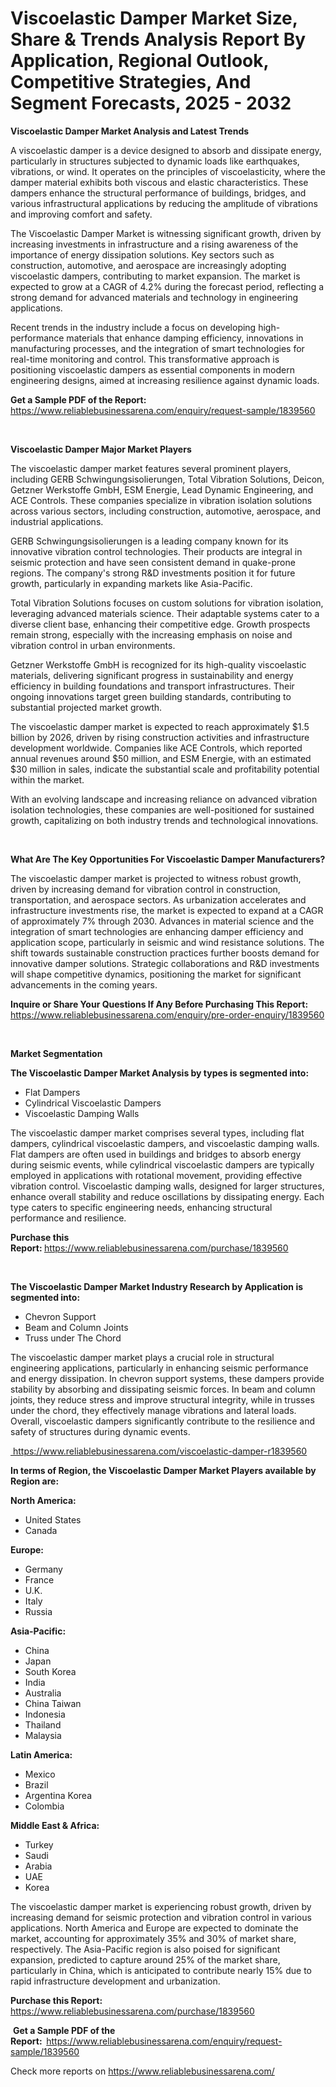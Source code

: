 <p><h1>Viscoelastic Damper Market Size, Share & Trends Analysis Report By Application, Regional Outlook, Competitive Strategies, And Segment Forecasts, 2025 - 2032</h1></p><p><strong>Viscoelastic Damper Market Analysis and Latest Trends</strong></p>
<p><p>A viscoelastic damper is a device designed to absorb and dissipate energy, particularly in structures subjected to dynamic loads like earthquakes, vibrations, or wind. It operates on the principles of viscoelasticity, where the damper material exhibits both viscous and elastic characteristics. These dampers enhance the structural performance of buildings, bridges, and various infrastructural applications by reducing the amplitude of vibrations and improving comfort and safety.</p><p>The Viscoelastic Damper Market is witnessing significant growth, driven by increasing investments in infrastructure and a rising awareness of the importance of energy dissipation solutions. Key sectors such as construction, automotive, and aerospace are increasingly adopting viscoelastic dampers, contributing to market expansion. The market is expected to grow at a CAGR of 4.2% during the forecast period, reflecting a strong demand for advanced materials and technology in engineering applications. </p><p>Recent trends in the industry include a focus on developing high-performance materials that enhance damping efficiency, innovations in manufacturing processes, and the integration of smart technologies for real-time monitoring and control. This transformative approach is positioning viscoelastic dampers as essential components in modern engineering designs, aimed at increasing resilience against dynamic loads.</p></p>
<p><strong>Get a Sample PDF of the Report:&nbsp;</strong> <a href="https://www.reliablebusinessarena.com/enquiry/request-sample/1839560?utm_campaign=2532&utm_medium=2&utm_source=Github&utm_content=ia&utm_term=12042025&utm_id=viscoelastic-damper">https://www.reliablebusinessarena.com/enquiry/request-sample/1839560</a></p>
<p>&nbsp;</p>
<p><strong>Viscoelastic Damper Major Market Players</strong></p>
<p><p>The viscoelastic damper market features several prominent players, including GERB Schwingungsisolierungen, Total Vibration Solutions, Deicon, Getzner Werkstoffe GmbH, ESM Energie, Lead Dynamic Engineering, and ACE Controls. These companies specialize in vibration isolation solutions across various sectors, including construction, automotive, aerospace, and industrial applications.</p><p>GERB Schwingungsisolierungen is a leading company known for its innovative vibration control technologies. Their products are integral in seismic protection and have seen consistent demand in quake-prone regions. The company's strong R&D investments position it for future growth, particularly in expanding markets like Asia-Pacific.</p><p>Total Vibration Solutions focuses on custom solutions for vibration isolation, leveraging advanced materials science. Their adaptable systems cater to a diverse client base, enhancing their competitive edge. Growth prospects remain strong, especially with the increasing emphasis on noise and vibration control in urban environments.</p><p>Getzner Werkstoffe GmbH is recognized for its high-quality viscoelastic materials, delivering significant progress in sustainability and energy efficiency in building foundations and transport infrastructures. Their ongoing innovations target green building standards, contributing to substantial projected market growth.</p><p>The viscoelastic damper market is expected to reach approximately $1.5 billion by 2026, driven by rising construction activities and infrastructure development worldwide. Companies like ACE Controls, which reported annual revenues around $50 million, and ESM Energie, with an estimated $30 million in sales, indicate the substantial scale and profitability potential within the market.</p><p>With an evolving landscape and increasing reliance on advanced vibration isolation technologies, these companies are well-positioned for sustained growth, capitalizing on both industry trends and technological innovations.</p></p>
<p>&nbsp;</p>
<p><strong>What Are The Key Opportunities For Viscoelastic Damper Manufacturers?</strong></p>
<p><p>The viscoelastic damper market is projected to witness robust growth, driven by increasing demand for vibration control in construction, transportation, and aerospace sectors. As urbanization accelerates and infrastructure investments rise, the market is expected to expand at a CAGR of approximately 7% through 2030. Advances in material science and the integration of smart technologies are enhancing damper efficiency and application scope, particularly in seismic and wind resistance solutions. The shift towards sustainable construction practices further boosts demand for innovative damper solutions. Strategic collaborations and R&D investments will shape competitive dynamics, positioning the market for significant advancements in the coming years.</p></p>
<p><strong>Inquire or Share Your Questions If Any Before Purchasing This Report:</strong> <a href="https://www.reliablebusinessarena.com/enquiry/pre-order-enquiry/1839560?utm_campaign=2532&utm_medium=2&utm_source=Github&utm_content=ia&utm_term=12042025&utm_id=viscoelastic-damper">https://www.reliablebusinessarena.com/enquiry/pre-order-enquiry/1839560</a></p>
<p>&nbsp;</p>
<p><strong>Market Segmentation</strong></p>
<p><strong>The Viscoelastic Damper Market Analysis by types is segmented into:</strong></p>
<p><ul><li>Flat Dampers</li><li>Cylindrical Viscoelastic Dampers</li><li>Viscoelastic Damping Walls</li></ul></p>
<p><p>The viscoelastic damper market comprises several types, including flat dampers, cylindrical viscoelastic dampers, and viscoelastic damping walls. Flat dampers are often used in buildings and bridges to absorb energy during seismic events, while cylindrical viscoelastic dampers are typically employed in applications with rotational movement, providing effective vibration control. Viscoelastic damping walls, designed for larger structures, enhance overall stability and reduce oscillations by dissipating energy. Each type caters to specific engineering needs, enhancing structural performance and resilience.</p></p>
<p><strong>Purchase this Report:&nbsp;</strong><a href="https://www.reliablebusinessarena.com/purchase/1839560?utm_campaign=2532&utm_medium=2&utm_source=Github&utm_content=ia&utm_term=12042025&utm_id=viscoelastic-damper">https://www.reliablebusinessarena.com/purchase/1839560</a></p>
<p>&nbsp;</p>
<p><strong>The Viscoelastic Damper Market Industry Research by Application is segmented into:</strong></p>
<p><ul><li>Chevron Support</li><li>Beam and Column Joints</li><li>Truss under The Chord</li></ul></p>
<p><p>The viscoelastic damper market plays a crucial role in structural engineering applications, particularly in enhancing seismic performance and energy dissipation. In chevron support systems, these dampers provide stability by absorbing and dissipating seismic forces. In beam and column joints, they reduce stress and improve structural integrity, while in trusses under the chord, they effectively manage vibrations and lateral loads. Overall, viscoelastic dampers significantly contribute to the resilience and safety of structures during dynamic events.</p></p>
<p><a href="https://www.reliablebusinessarena.com/viscoelastic-damper-r1839560?utm_campaign=2532&utm_medium=2&utm_source=Github&utm_content=ia&utm_term=12042025&utm_id=viscoelastic-damper">&nbsp;https://www.reliablebusinessarena.com/viscoelastic-damper-r1839560</a></p>
<p><strong>In terms of Region, the Viscoelastic Damper Market Players available by Region are:</strong></p>
<p>
    <p> <strong> North America: </strong>
        <ul>
            <li>United States</li>
            <li>Canada</li>
        </ul>
        </p> 
    <p> <strong> Europe: </strong>
        <ul>
            <li>Germany</li>
            <li>France</li>
            <li>U.K.</li>
            <li>Italy</li>
            <li>Russia</li>
        </ul>
        </p> 
    <p> <strong> Asia-Pacific: </strong>
        <ul>
            <li>China</li>
            <li>Japan</li>
            <li>South Korea</li>
            <li>India</li>
            <li>Australia</li>
            <li>China Taiwan</li>
            <li>Indonesia</li>
            <li>Thailand</li>
            <li>Malaysia</li>
        </ul>
        </p> 
    <p> <strong> Latin America: </strong>
        <ul>
            <li>Mexico</li>
            <li>Brazil</li>
            <li>Argentina Korea</li>
            <li>Colombia</li>
        </ul>
        </p> 
    <p> <strong> Middle East & Africa: </strong>
        <ul>
            <li>Turkey</li>
            <li>Saudi</li>
            <li>Arabia</li>
            <li>UAE</li>
            <li>Korea</li>
        </ul>
    </p>
    </p>
<p><p>The viscoelastic damper market is experiencing robust growth, driven by increasing demand for seismic protection and vibration control in various applications. North America and Europe are expected to dominate the market, accounting for approximately 35% and 30% of market share, respectively. The Asia-Pacific region is also poised for significant expansion, predicted to capture around 25% of the market share, particularly in China, which is anticipated to contribute nearly 15% due to rapid infrastructure development and urbanization.</p></p>
<p><strong>Purchase this Report: </strong><a href="https://www.reliablebusinessarena.com/purchase/1839560?utm_campaign=2532&utm_medium=2&utm_source=Github&utm_content=ia&utm_term=12042025&utm_id=viscoelastic-damper">https://www.reliablebusinessarena.com/purchase/1839560</a></p>
<p>&nbsp;<strong>Get a Sample PDF of the Report:&nbsp;&nbsp;</strong><a href="https://www.reliablebusinessarena.com/enquiry/request-sample/1839560?utm_campaign=2532&utm_medium=2&utm_source=Github&utm_content=ia&utm_term=12042025&utm_id=viscoelastic-damper">https://www.reliablebusinessarena.com/enquiry/request-sample/1839560</a></p>
<p><strong></strong></p>
<p>Check more reports on <a href="https://www.reliablebusinessarena.com/?utm_campaign=2532&utm_medium=2&utm_source=Github&utm_content=ia&utm_term=12042025&utm_id=viscoelastic-damper">https://www.reliablebusinessarena.com/</a></p>